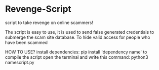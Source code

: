 # Revenge-Script
script to take revenge on online scammers!

The script is easy to use, it is used to send false generated credentials 
to submerge the scam site database.
To hide valid access for people who have been scammed












HOW TO USE?
install dependencies: pip install 'dependency name'
to compile the script open the terminal and write this command: python3 namescript.py
